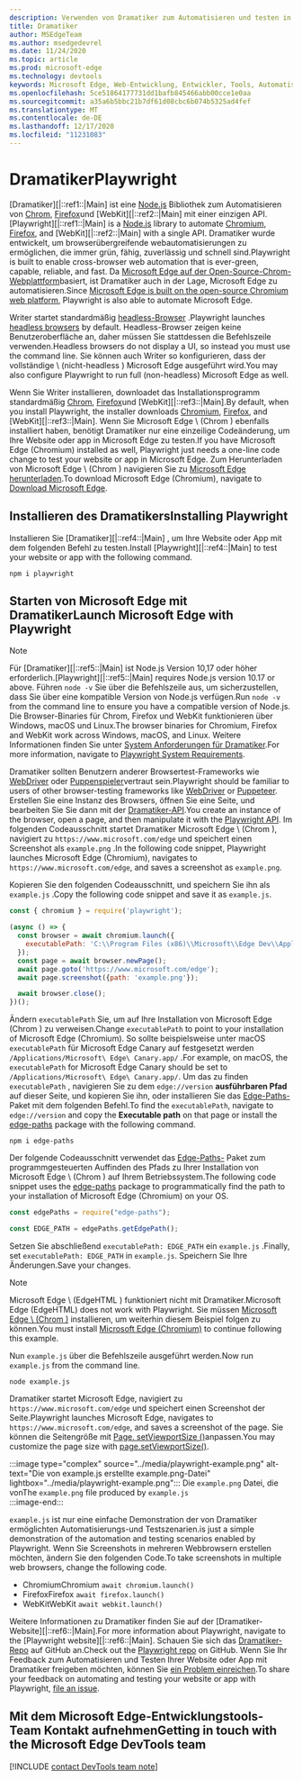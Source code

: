 ```yaml
---
description: Verwenden von Dramatiker zum Automatisieren und testen in Microsoft Edge
title: Dramatiker
author: MSEdgeTeam
ms.author: msedgedevrel
ms.date: 11/24/2020
ms.topic: article
ms.prod: microsoft-edge
ms.technology: devtools
keywords: Microsoft Edge, Web-Entwicklung, Entwickler, Tools, Automatisierung, Test, Dramatiker, Knoten, JavaScript, NPM
ms.openlocfilehash: 5ce51864177731dd1bafb845466abb00cce1e0aa
ms.sourcegitcommit: a35a6b5bbc21b7df61d08cbc6b074b5325ad4fef
ms.translationtype: MT
ms.contentlocale: de-DE
ms.lasthandoff: 12/17/2020
ms.locfileid: "11231083"
---
```

# <span data-ttu-id="66486-104">Dramatiker</span><span class="sxs-lookup"><span data-stu-id="66486-104">Playwright</span></span>  

<span data-ttu-id="66486-105">[Dramatiker][|::ref1::|Main] ist eine [Node.js][NodejsMain] Bibliothek zum Automatisieren von [Chrom][ChromiumHome], [Firefox][FirefoxMain]und [WebKit][|::ref2::|Main] mit einer einzigen API.</span><span class="sxs-lookup"><span data-stu-id="66486-105">[Playwright][|::ref1::|Main] is a [Node.js][NodejsMain] library to automate [Chromium][ChromiumHome], [Firefox][FirefoxMain], and [WebKit][|::ref2::|Main] with a single API.</span></span>  <span data-ttu-id="66486-106">Dramatiker wurde entwickelt, um browserübergreifende webautomatisierungen zu ermöglichen, die immer grün, fähig, zuverlässig und schnell sind.</span><span class="sxs-lookup"><span data-stu-id="66486-106">Playwright is built to enable cross-browser web automation that is ever-green, capable, reliable, and fast.</span></span>  <span data-ttu-id="66486-107">Da [Microsoft Edge auf der Open-Source-Chrom-Webplattform][MicrosoftBlogsWindowsExperience20181206]basiert, ist Dramatiker auch in der Lage, Microsoft Edge zu automatisieren.</span><span class="sxs-lookup"><span data-stu-id="66486-107">Since [Microsoft Edge is built on the open-source Chromium web platform][MicrosoftBlogsWindowsExperience20181206], Playwright is also able to automate Microsoft Edge.</span></span>  

<span data-ttu-id="66486-108">Writer startet standardmäßig [headless-Browser][WikiHeadlessBrowser] .</span><span class="sxs-lookup"><span data-stu-id="66486-108">Playwright launches [headless browsers][WikiHeadlessBrowser] by default.</span></span>  <span data-ttu-id="66486-109">Headless-Browser zeigen keine Benutzeroberfläche an, daher müssen Sie stattdessen die Befehlszeile verwenden.</span><span class="sxs-lookup"><span data-stu-id="66486-109">Headless browsers do not display a UI, so instead you must use the command line.</span></span>  <span data-ttu-id="66486-110">Sie können auch Writer so konfigurieren, dass der vollständige \ (nicht-headless \) Microsoft Edge ausgeführt wird.</span><span class="sxs-lookup"><span data-stu-id="66486-110">You may also configure Playwright to run full \(non-headless\) Microsoft Edge as well.</span></span>  

<span data-ttu-id="66486-111">Wenn Sie Writer installieren, downloadet das Installationsprogramm standardmäßig [Chrom][ChromiumHome], [Firefox][FirefoxMain]und [WebKit][|::ref3::|Main].</span><span class="sxs-lookup"><span data-stu-id="66486-111">By default, when you install Playwright, the installer downloads [Chromium][ChromiumHome], [Firefox][FirefoxMain], and [WebKit][|::ref3::|Main].</span></span>  <span data-ttu-id="66486-112">Wenn Sie Microsoft Edge \ (Chrom \) ebenfalls installiert haben, benötigt Dramatiker nur eine einzeilige Codeänderung, um Ihre Website oder app in Microsoft Edge zu testen.</span><span class="sxs-lookup"><span data-stu-id="66486-112">If you have Microsoft Edge \(Chromium\) installed as well, Playwright just needs a one-line code change to test your website or app in Microsoft Edge.</span></span>  <span data-ttu-id="66486-113">Zum Herunterladen von Microsoft Edge \ (Chrom \) navigieren Sie zu [Microsoft Edge herunterladen][MicrosoftEdgeDownload].</span><span class="sxs-lookup"><span data-stu-id="66486-113">To download Microsoft Edge \(Chromium\), navigate to [Download Microsoft Edge][MicrosoftEdgeDownload].</span></span>  

## <span data-ttu-id="66486-114">Installieren des Dramatikers</span><span class="sxs-lookup"><span data-stu-id="66486-114">Installing Playwright</span></span>  

<span data-ttu-id="66486-115">Installieren Sie [Dramatiker][|::ref4::|Main] , um Ihre Website oder App mit dem folgenden Befehl zu testen.</span><span class="sxs-lookup"><span data-stu-id="66486-115">Install [Playwright][|::ref4::|Main] to test your website or app with the following command.</span></span>  

```shell
npm i playwright
```  

## <span data-ttu-id="66486-116">Starten von Microsoft Edge mit Dramatiker</span><span class="sxs-lookup"><span data-stu-id="66486-116">Launch Microsoft Edge with Playwright</span></span>  

> [!NOTE]
> <span data-ttu-id="66486-117">Für [Dramatiker][|::ref5::|Main] ist Node.js Version 10,17 oder höher erforderlich.</span><span class="sxs-lookup"><span data-stu-id="66486-117">[Playwright][|::ref5::|Main] requires Node.js version 10.17 or above.</span></span> <span data-ttu-id="66486-118">Führen `node -v` Sie über die Befehlszeile aus, um sicherzustellen, dass Sie über eine kompatible Version von Node.js verfügen.</span><span class="sxs-lookup"><span data-stu-id="66486-118">Run `node -v` from the command line to ensure you have a compatible version of Node.js.</span></span>  <span data-ttu-id="66486-119">Die Browser-Binaries für Chrom, Firefox und WebKit funktionieren über Windows, macOS und Linux.</span><span class="sxs-lookup"><span data-stu-id="66486-119">The browser binaries for Chromium, Firefox and WebKit work across Windows, macOS, and Linux.</span></span> <span data-ttu-id="66486-120">Weitere Informationen finden Sie unter [System Anforderungen für Dramatiker][PlaywrightSystemRequirements].</span><span class="sxs-lookup"><span data-stu-id="66486-120">For more information, navigate to [Playwright System Requirements][PlaywrightSystemRequirements].</span></span>  

<span data-ttu-id="66486-121">Dramatiker sollten Benutzern anderer Browsertest-Frameworks wie [WebDriver][WebDriverChromiumMain] oder [Puppenspieler][PuppeteerMain]vertraut sein.</span><span class="sxs-lookup"><span data-stu-id="66486-121">Playwright should be familiar to users of other browser-testing frameworks like [WebDriver][WebDriverChromiumMain] or [Puppeteer][PuppeteerMain].</span></span>  <span data-ttu-id="66486-122">Erstellen Sie eine Instanz des Browsers, öffnen Sie eine Seite, und bearbeiten Sie Sie dann mit der [Dramatiker-API][PlaywrightAPIReference].</span><span class="sxs-lookup"><span data-stu-id="66486-122">You create an instance of the browser, open a page, and then manipulate it with the [Playwright API][PlaywrightAPIReference].</span></span>  <span data-ttu-id="66486-123">Im folgenden Codeausschnitt startet Dramatiker Microsoft Edge \ (Chrom \), navigiert zu `https://www.microsoft.com/edge` und speichert einen Screenshot als `example.png` .</span><span class="sxs-lookup"><span data-stu-id="66486-123">In the following code snippet, Playwright launches Microsoft Edge \(Chromium\), navigates to `https://www.microsoft.com/edge`, and saves a screenshot as `example.png`.</span></span>  

<span data-ttu-id="66486-124">Kopieren Sie den folgenden Codeausschnitt, und speichern Sie ihn als `example.js` .</span><span class="sxs-lookup"><span data-stu-id="66486-124">Copy the following code snippet and save it as `example.js`.</span></span>  

```javascript
const { chromium } = require('playwright');

(async () => {
  const browser = await chromium.launch({
    executablePath: 'C:\\Program Files (x86)\\Microsoft\\Edge Dev\\Application\\msedge.exe'
  });
  const page = await browser.newPage();
  await page.goto('https://www.microsoft.com/edge');
  await page.screenshot({path: 'example.png'});

  await browser.close();
})();
```  

<span data-ttu-id="66486-125">Ändern `executablePath` Sie, um auf Ihre Installation von Microsoft Edge (Chrom \) zu verweisen.</span><span class="sxs-lookup"><span data-stu-id="66486-125">Change `executablePath` to point to your installation of Microsoft Edge \(Chromium\).</span></span>  <span data-ttu-id="66486-126">So sollte beispielsweise unter macOS `executablePath` für Microsoft Edge Canary auf festgesetzt werden `/Applications/Microsoft\ Edge\ Canary.app/` .</span><span class="sxs-lookup"><span data-stu-id="66486-126">For example, on macOS, the `executablePath` for Microsoft Edge Canary should be set to `/Applications/Microsoft\ Edge\ Canary.app/`.</span></span>  <span data-ttu-id="66486-127">Um das zu finden `executablePath` , navigieren Sie zu dem `edge://version` **ausführbaren Pfad** auf dieser Seite, und kopieren Sie ihn, oder installieren Sie das [Edge-Paths-][npmEdgePaths] Paket mit dem folgenden Befehl.</span><span class="sxs-lookup"><span data-stu-id="66486-127">To find the `executablePath`, navigate to `edge://version` and copy the **Executable path** on that page or install the [edge-paths][npmEdgePaths] package with the following command.</span></span>  

```shell
npm i edge-paths
```  

<span data-ttu-id="66486-128">Der folgende Codeausschnitt verwendet das [Edge-Paths-][npmEdgePaths] Paket zum programmgesteuerten Auffinden des Pfads zu Ihrer Installation von Microsoft Edge \ (Chrom \) auf Ihrem Betriebssystem.</span><span class="sxs-lookup"><span data-stu-id="66486-128">The following code snippet uses the [edge-paths][npmEdgePaths] package to programmatically find the path to your installation of Microsoft Edge \(Chromium\) on your OS.</span></span>  

```javascript
const edgePaths = require("edge-paths");

const EDGE_PATH = edgePaths.getEdgePath();
```  

<span data-ttu-id="66486-129">Setzen Sie abschließend `executablePath: EDGE_PATH` ein `example.js` .</span><span class="sxs-lookup"><span data-stu-id="66486-129">Finally, set `executablePath: EDGE_PATH` in `example.js`.</span></span>  <span data-ttu-id="66486-130">Speichern Sie Ihre Änderungen.</span><span class="sxs-lookup"><span data-stu-id="66486-130">Save your changes.</span></span>  

> [!NOTE]
> <span data-ttu-id="66486-131">Microsoft Edge \ (EdgeHTML \) funktioniert nicht mit Dramatiker.</span><span class="sxs-lookup"><span data-stu-id="66486-131">Microsoft Edge \(EdgeHTML\) does not work with Playwright.</span></span>  <span data-ttu-id="66486-132">Sie müssen [Microsoft Edge \ (Chrom \)][MicrosoftEdgeDownload] installieren, um weiterhin diesem Beispiel folgen zu können.</span><span class="sxs-lookup"><span data-stu-id="66486-132">You must install [Microsoft Edge \(Chromium\)][MicrosoftEdgeDownload] to continue following this example.</span></span>  

<span data-ttu-id="66486-133">Nun `example.js` über die Befehlszeile ausgeführt werden.</span><span class="sxs-lookup"><span data-stu-id="66486-133">Now run `example.js` from the command line.</span></span>  

```shell
node example.js
```  

<span data-ttu-id="66486-134">Dramatiker startet Microsoft Edge, navigiert zu `https://www.microsoft.com/edge` und speichert einen Screenshot der Seite.</span><span class="sxs-lookup"><span data-stu-id="66486-134">Playwright launches Microsoft Edge, navigates to `https://www.microsoft.com/edge`, and saves a screenshot of the page.</span></span>  <span data-ttu-id="66486-135">Sie können die Seitengröße mit [Page. setViewportSize ()][PlaywrightAPIPageSetViewport]anpassen.</span><span class="sxs-lookup"><span data-stu-id="66486-135">You may customize the page size with [page.setViewportSize()][PlaywrightAPIPageSetViewport].</span></span>  

:::image type="complex" source="../media/playwright-example.png" alt-text="Die von example.js erstellte example.png-Datei" lightbox="../media/playwright-example.png":::
    <span data-ttu-id="66486-137">Die `example.png` Datei, die von</span><span class="sxs-lookup"><span data-stu-id="66486-137">The `example.png` file produced by</span></span> `example.js`  
:::image-end:::  

`example.js` <span data-ttu-id="66486-138">ist nur eine einfache Demonstration der von Dramatiker ermöglichten Automatisierungs-und Testszenarien.</span><span class="sxs-lookup"><span data-stu-id="66486-138">is just a simple demonstration of the automation and testing scenarios enabled by Playwright.</span></span>  <span data-ttu-id="66486-139">Wenn Sie Screenshots in mehreren Webbrowsern erstellen möchten, ändern Sie den folgenden Code.</span><span class="sxs-lookup"><span data-stu-id="66486-139">To take screenshots in multiple web browsers, change the following code.</span></span>  

*   <span data-ttu-id="66486-140">Chromium</span><span class="sxs-lookup"><span data-stu-id="66486-140">Chromium</span></span>  `await chromium.launch()`  
*   <span data-ttu-id="66486-141">Firefox</span><span class="sxs-lookup"><span data-stu-id="66486-141">Firefox</span></span>  `await firefox.launch()`  
*   <span data-ttu-id="66486-142">WebKit</span><span class="sxs-lookup"><span data-stu-id="66486-142">WebKit</span></span>  `await webkit.launch()`  

<span data-ttu-id="66486-143">Weitere Informationen zu Dramatiker finden Sie auf der [Dramatiker-Website][|::ref6::|Main].</span><span class="sxs-lookup"><span data-stu-id="66486-143">For more information about Playwright, navigate to the [Playwright website][|::ref6::|Main].</span></span>  <span data-ttu-id="66486-144">Schauen Sie sich das  [Dramatiker-Repo][PlaywrightRepo] auf GitHub an.</span><span class="sxs-lookup"><span data-stu-id="66486-144">Check out the  [Playwright repo][PlaywrightRepo] on GitHub.</span></span>  <span data-ttu-id="66486-145">Wenn Sie Ihr Feedback zum Automatisieren und Testen Ihrer Website oder App mit Dramatiker freigeben möchten, können Sie [ein Problem einreichen][PlaywrightRepoNewIssue].</span><span class="sxs-lookup"><span data-stu-id="66486-145">To share your feedback on automating and testing your website or app with Playwright, [file an issue][PlaywrightRepoNewIssue].</span></span>  

## <span data-ttu-id="66486-146">Mit dem Microsoft Edge-Entwicklungstools-Team Kontakt aufnehmen</span><span class="sxs-lookup"><span data-stu-id="66486-146">Getting in touch with the Microsoft Edge DevTools team</span></span>  

[!INCLUDE [contact DevTools team note](../devtools-guide-chromium/includes/contact-devtools-team-note.md)]  

<!-- links -->  

[WebdriverChromiumMain]: ../webdriver-chromium/index.md "WebDriver (Chrom) | Microsoft docs"  
[PuppeteerMain]: ../puppeteer/index.md "Puppenspieler | Microsoft docs"  

[MicrosoftBlogsWindowsExperience20181206]: https://blogs.windows.com/windowsexperience/2018/12/06/microsoft-edge-making-the-web-better-through-more-open-source-collaboration "Microsoft Edge: verbessern des Webs durch mehr Open-Source-Zusammenarbeit | Microsoft Experience-Blog"  

[MicrosoftEdgeDownload]: https://microsoft.com/edge "Herunterladen von Microsoft Edge"  

[ChromiumHome]: https://www.chromium.org/Home "Chrom | Die Chrom-Projekte"  

[FirefoxMain]: https://www.mozilla.org/firefox "Mozilla Firefox"  

[NodejsMain]: https://nodejs.org "Node.js"  

[npmEdgePaths]: https://www.npmjs.com/package/edge-paths "Edge-Pfade | NPM"  

[PlaywrightMain]: https://playwright.dev "Dramatiker"  
[PlaywrightAPIReference]: https://playwright.dev#?path=docs/api.md "Dramatiker-API-Referenz"  
[PlaywrightAPIPageSetViewport]: https://playwright.dev#?path=docs%2Fapi.md&q=pagesetviewportsizeviewportsize "Page. setViewportSize (ViewportSize) | Dramatiker-API-Referenz"    
[PlaywrightSystemRequirements]: https://playwright.dev#?path=docs/intro.md&q=system-requirements "System Anforderungen für Dramatiker"  

[PlaywrightRepo]: https://github.com/microsoft/playwright "Dramatiker | GitHub"  
[PlaywrightRepoNewIssue]: https://github.com/microsoft/playwright/issues/new/choose "Neues Problem in Dramatiker-Repo | GitHub"  

[WebKitMain]: https://webkit.org "WebKit"  

[WikiHeadlessBrowser]: https://en.wikipedia.org/wiki/Headless_browser "Headless-Browser | Wikipedia"  
